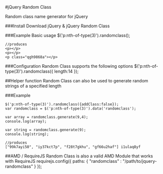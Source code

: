 #jQuery Random Class

Random class name generator for jQuery

###Install
Download jQuery & jQuery Random Class
	<script src="jquery.js"></script>
	<script src="jquery-randomclass.js"></script>

###Example
Basic usage
	$('p:nth-of-type(3)').randomclass();

	//produces
	<p></p> 
	<p></p>
	<p class="qgh9868a"></p>

###Configuration
Random Class supports the following options
	$('p:nth-of-type(3)').randomclass({
	    length:14
	});

##Helper function
Random Class can also be used to generate random strings of a specified length

###Example
	
	$('p:nth-of-type(3)').randomclass({addClass:false});
	var randomclass = $('p:nth-of-type(3)').data('randomclass');

	var array = randomclass.generate(9,4);
	console.log(array);

	var string = randomclass.generate(9);
	console.log(string);

	//produces
	["99k7ayi50", "iy37kct7p", "f28t7gkhu", "gf66u2haf"] i1ulaq8yf

##AMD / RequireJS
Random Class is also a valid AMD Module that works with RequireJS
	requirejs.config({
		paths: {
			"randomclass" : "/path/to/jquery-randomclass"
		}
	});
	